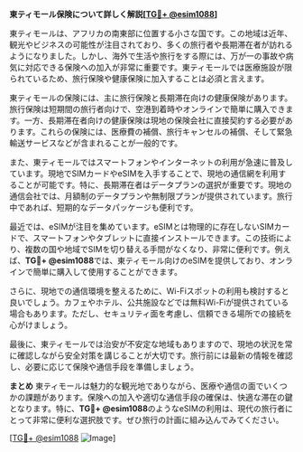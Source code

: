 **東ティモール保険について詳しく解説[[TG💪+ @esim1088](https://t.me/s/esim1088)]**

東ティモールは、アフリカの南東部に位置する小さな国です。この地域は近年、観光やビジネスの可能性が注目されており、多くの旅行者や長期滞在者が訪れるようになりました。しかし、海外で生活や旅行をする際には、万が一の事故や病気に対応できる保険への加入が非常に重要です。東ティモールでは医療施設が限られているため、旅行保険や健康保険に加入することは必須と言えます。

東ティモールの保険には、主に旅行保険と長期滞在向けの健康保険があります。旅行保険は短期間の旅行者向けで、空港到着時やオンラインで簡単に購入できます。一方、長期滞在者向けの健康保険は現地の保険会社に直接契約する必要があります。これらの保険には、医療費の補償、旅行キャンセルの補償、そして緊急輸送サービスなどが含まれることが一般的です。

また、東ティモールではスマートフォンやインターネットの利用が急速に普及しています。現地でSIMカードやeSIMを入手することで、現地の通信網を利用することが可能です。特に、長期滞在者はデータプランの選択が重要です。現地の通信会社では、月額制のデータプランや無制限プランが提供されています。旅行中であれば、短期的なデータパッケージも便利です。

最近では、eSIMが注目を集めています。eSIMとは物理的に存在しないSIMカードで、スマートフォンやタブレットに直接インストールできます。この技術により、複数の国や地域でSIMを切り替える手間がなくなり、非常に便利です。例えば、**TG💪+ @esim1088**では、東ティモール向けのeSIMを提供しており、オンラインで簡単に購入して使用することができます。

さらに、現地での通信環境を整えるために、Wi-Fiスポットの利用も検討すると良いでしょう。カフェやホテル、公共施設などでは無料Wi-Fiが提供されている場合もあります。ただし、セキュリティ面を考慮し、信頼できる場所での接続を心がけましょう。

最後に、東ティモールでは治安が不安定な地域もありますので、現地の状況を常に確認しながら安全対策を講じることが大切です。旅行前には最新の情報を確認し、必要に応じて保険や通信手段を準備しましょう。

**まとめ**
東ティモールは魅力的な観光地でありながら、医療や通信の面でいくつかの課題があります。保険への加入や適切な通信手段の確保は、快適な滞在の鍵となります。特に、**TG💪+ @esim1088**のようなeSIMの利用は、現代の旅行者にとって非常に便利な選択肢です。ぜひ旅行の計画に組み込んでみてください。

[[TG💪+ @esim1088](https://t.me/s/esim1088) ![Image](https://i.postimg.cc/Y0z9fWf4/image.png)]